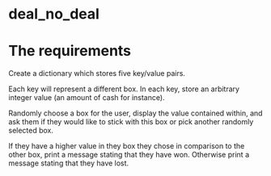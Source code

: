 # deal_no_deal

# The requirements

Create a dictionary which stores five key/value pairs.

Each key will represent a different box. In each key, store an arbitrary integer 
value (an amount of cash for instance).

Randomly choose a box for the user, display the value contained within, and 
ask them if they would like to stick with this box or pick another randomly 
selected box.

If they have a higher value in they box they chose in comparison to the other 
box, print a message stating that they have won. Otherwise print a message 
stating that they have lost.
